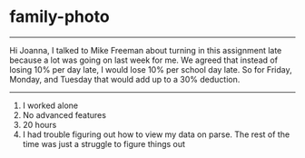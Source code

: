# family-photo
--------------------------
Hi Joanna,
I talked to Mike Freeman about turning in this assignment late because a lot was going on last week for me.
We agreed that instead of losing 10% per day late, I would lose 10% per school day late.
So for Friday, Monday, and Tuesday that would add up to a 30% deduction.

--------------------------
1. I worked alone
2. No advanced features
3. 20 hours
4. I had trouble figuring out how to view my data on parse. The rest of the time was just a struggle to figure things out